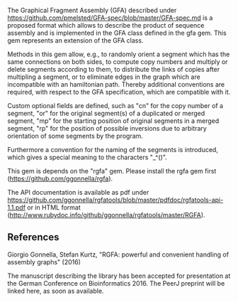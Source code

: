 The Graphical Fragment Assembly (GFA)
described under https://github.com/pmelsted/GFA-spec/blob/master/GFA-spec.md
is a proposed format which allows
to describe the product of sequence assembly and is implemented in the
GFA class defined in the gfa gem. This gem represents an extension of the
GFA class.

Methods in this gem allow, e.g., to randomly orient a segment which has
the same connections on both sides, to compute copy numbers and multiply
or delete segments according to them, to distribute the links of copies
after multipling a segment, or to eliminate edges in the graph which
are incompatible with an hamiltonian path.
Thereby additional conventions are required, with respect to the GFA
specification, which are compatible with it.

Custom optional fields
are defined, such as "cn" for the copy number of a segment,
"or" for the original segment(s) of a duplicated or merged segment,
"mp" for the starting position of original segments in a merged segment,
"rp" for the position of possible inversions due to arbitrary orientation
of some segments by the program.

Furthermore a convention for the naming of the segments is introduced,
which gives a special meaning to the characters "_^()".

This gem is depends on the "rgfa" gem. Please install the rgfa gem
first (https://github.com/ggonnella/rgfa).

The API documentation is available as pdf under
https://github.com/ggonnella/rgfatools/blob/master/pdfdoc/rgfatools-api-1.1.pdf
or in HTML format (http://www.rubydoc.info/github/ggonnella/rgfatools/master/RGFA).

## References

Giorgio Gonnella, Stefan Kurtz, "RGFA: powerful and convenient handling of
assembly graphs" (2016)

The manuscript describing the library has been accepted for presentation at
the German Conference on Bioinformatics 2016. The PeerJ preprint will be linked
here, as soon as available.

